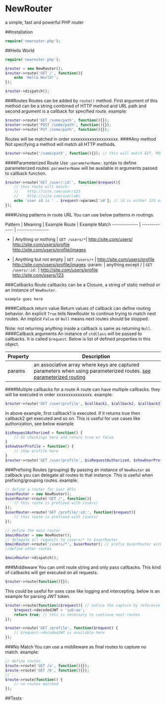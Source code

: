 # NewRouter
a simple, fast and powerful PHP router

##Installation
```php
require('newrouter.php');
```
##Hello World 
```php
require('newrouter.php');

$router = new NewRouter();
$router->route('GET /', function(){
	echo 'Hello World!';
});

$router->dispatch();
```
###Routes
Routes can be added by `route()` method. First argument of this method can be a string combined of HTTP method and URL path and second argument is a callback for specified route.
example:
```php
$router->route('GET /some/path', function(){});
$router->route('POST /some/path', function(){});
$router->route('PUT /some/path', function(){});
```
Routes will be matched in order xxxxxxxxxxxxxxxxxxxx.
####Any method
Not specifying a method will match all HTTP methods.
```php
$router->route('/some/path', function(){}); // this will match GET, POST, PUT, DELETE, etc.
```
####Parameterized Route
Use `:parameterName:` syntax to define parameterized routes. `parameterName` will be available in arguments passed to callback function.
```php
$router->route('GET /user/:id:', function($request){
	// this route will match:
	//    http://site.com/user/123
	//    http://site.com/user/abc
	echo 'user id is ' . $request->params['id']; // id is either 123 or abc
});
```
####Using patterns in route URL
You can use below patterns in routings.

Pattern  | Meaning | Example Route | Example Match
------------- | ------------- | ----------------
*  | Anything or nothing | `GET /users/*`| http://site.com/users/<br/>http://site.com/users/profile<br/>http://site.com/users/profile/images
+  | Anything but not empty | `GET /users/+` | http://site.com/users/profile<br/>http://site.com/users/profile/images
:param: | anything except / | `GET /users/:id:` | http://site.com/users/profile<br/>http://site.com/users/123

###Callbacks
Route callbacks can be a Closure, a string of static method or an instance of `NewRouter`.
```
example goes here
```
####Callback return value
Return values of callback can define routing behavior. An explicit `True` tells NewRouter to continue trying to match next routes.
An implicit `False` or `Null` means next routes should be stopped.

Note: not returning anything inside a callback is same as returning `Null`.
####Callback arguments
An instance of `stdClass` will be passed to callbacks. It is called `$request`. Below is list of defined properties in this object.

Property | Description
----------|-------------
params | an associative array where keys are captured parameters when using parameterized routes. [see parameterized routing](####Parameterized-Route)

####Multiple callbacks for a route
A route can have multiple callbacks. they will be executed in order xxxxxxxxxxxxxxx.
example:
```php
$router->route('GET /user/profile', $callback1, $callback2, $callback3);
```
In above example, first callback1 is executed. if it returns true then callback2 get executed and so on.
This is useful for use cases like authorization, see below example
```php
$isRequestAuthorized = function() {
	// do checkings here and return true or false
}
$showUserProfile = function() {
	// show profile here
}
$router->route('GET /user/profile', $isRequestAuthorized, $showUserProfile);
```
###Prefixing Routes (grouping)
By passing an instance of `NewRouter` as callback you can delegate all routes to that instance. This is useful when prefixing/grouping routes.
example:
```php
// define a router for user APIs
$userRouter = new NewRouter();
$userRouter->route('GET /', function(){
	// this route is prefixed with /users/
});
$userRouter->route('GET /profile/:id:', function($request){
	// this route is prefixed with /users/
});

// define the main router
$mainRouter = new NewRouter();
// delegate all requests to /users/* to $userRouter
$mainRouter->route('/users/*', $userRouter); // prefix $userRouter with /users/ path
//define other routes

$mainRouter->dispatch();
```
###Middleware
You can omit route string and only pass callbacks. This kind of callbacks will get executed on all requests.
```php
$router->route(function(){});
```
This could be useful for uses case like logging and intercepting. below is an example for parsing JWT token.
```php
$router->route(function(&$request){ // notice the capture by reference
	$request->decodedJWT = 'sub:aa';
	return true; // this is necessary to continue next routes
});

$router->route('GET /profile', function($request) {
	// $request->decodedJWT is available here
});
```
###No Match
You can use a middleware as final routes to capture no match.
example:
```php
// define routes
$route->route('GET /a', function(){});
$route->route('GET /b', function(){});
// ...
$route->route(function() {
	// no routes matched
});
```
##Tests
